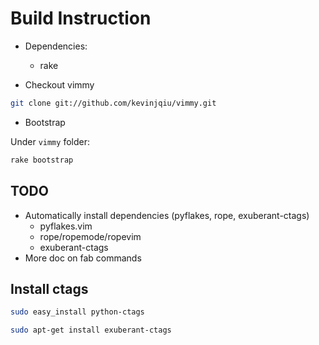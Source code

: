 Build Instruction
=================

* Dependencies:
  - rake

* Checkout vimmy

```bash
git clone git://github.com/kevinjqiu/vimmy.git
```

* Bootstrap

Under ``vimmy`` folder:

```bash
rake bootstrap
```

TODO
----
* Automatically install dependencies (pyflakes, rope, exuberant-ctags)
    - pyflakes.vim
    - rope/ropemode/ropevim
    - exuberant-ctags
* More doc on fab commands

Install ctags
-------------
```bash
sudo easy_install python-ctags
```

```bash
sudo apt-get install exuberant-ctags
```
